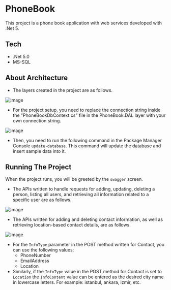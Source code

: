 # PhoneBook

This project is a phone book application with web services developed with .Net 5.

## Tech

- .Net 5.0
- MS-SQL

## About Architecture

- The layers created in the project are as follows.

![image](https://user-images.githubusercontent.com/93819969/171655264-bb4c6a15-03fc-4a2d-ac93-68cc4c530a0f.png)

- For the project setup, you need to replace the connection string inside the "PhoneBookDbContext.cs" file in the PhoneBook.DAL layer with your own connection string.

![image](https://user-images.githubusercontent.com/93819969/171656856-a0160580-d47a-4ce5-9307-58a38b675ab2.png)

- Then, you need to run the following command in the Package Manager Console ```update-database```. This command will update the database and insert sample data into it.

## Running The Project

When the project runs, you will be greeted by the `swagger` screen.

- The APIs written to handle requests for adding, updating, deleting a person, listing all users, and retrieving all information related to a specific user are as follows.

![image](https://user-images.githubusercontent.com/93819969/171660300-c6e8e5cf-13a1-46c1-8fec-5225e5a660c9.png)

- The APIs written for adding and deleting contact information, as well as retrieving location-based contact details, are as follows.

![image](https://user-images.githubusercontent.com/93819969/171661030-953def39-8026-4950-9c5f-6bb1220b3288.png)

- For the `InfoType` parameter in the POST method written for Contact, you can use the following values; 
     - PhoneNumber
     - EmailAddress
     - Location
- Similarly, if the `InfoType` value in the POST method for Contact is set to `Location` the `InfoContent` value can be entered as the desired city name in lowercase letters. For example: istanbul, ankara, izmir, etc.
